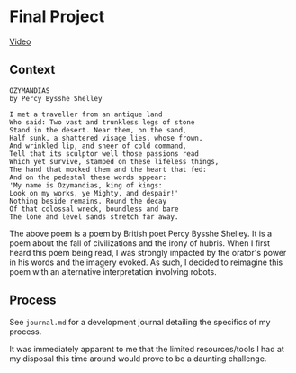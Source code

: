 # Final Project

[Video](https://youtu.be/Ob3NUjiseaU)

## Context

```
OZYMANDIAS
by Percy Bysshe Shelley

I met a traveller from an antique land
Who said: Two vast and trunkless legs of stone
Stand in the desert. Near them, on the sand,
Half sunk, a shattered visage lies, whose frown,
And wrinkled lip, and sneer of cold command,
Tell that its sculptor well those passions read
Which yet survive, stamped on these lifeless things,
The hand that mocked them and the heart that fed:
And on the pedestal these words appear:
'My name is Ozymandias, king of kings:
Look on my works, ye Mighty, and despair!'
Nothing beside remains. Round the decay
Of that colossal wreck, boundless and bare
The lone and level sands stretch far away.
```

The above poem is a poem by British poet Percy Bysshe Shelley. It is a poem about the fall of civilizations and the irony of hubris. When I first heard this poem being read, I was strongly impacted by the orator's power in his words and the imagery evoked. As such, I decided to reimagine this poem with an alternative interpretation involving robots.

## Process

See `journal.md` for a development journal detailing the specifics of my process.

It was immediately apparent to me that the limited resources/tools I had at my disposal this time around would prove to be a daunting challenge. 
